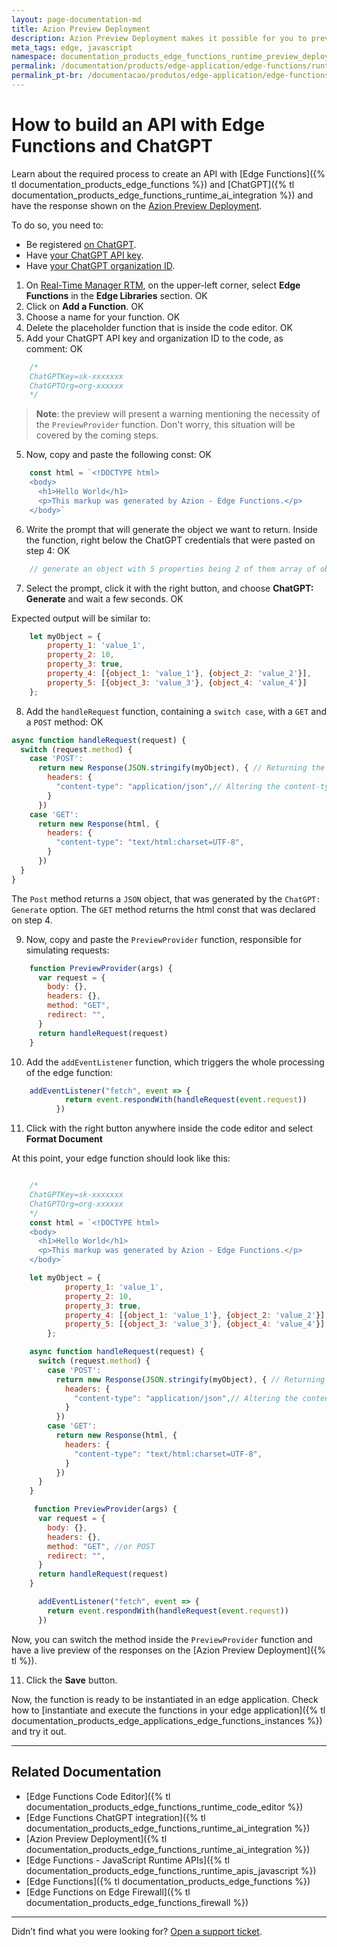 ```yaml
---
layout: page-documentation-md
title: Azion Preview Deployment
description: Azion Preview Deployment makes it possible for you to preview the behavior of your edge functions before they go to production.
meta_tags: edge, javascript
namespace: documentation_products_edge_functions_runtime_preview_deployment
permalink: /documentation/products/edge-application/edge-functions/runtime-api/preview-deployment/
permalink_pt-br: /documentacao/produtos/edge-application/edge-functions/runtime-api/preview-deployment/
---
```


# How to build an API with Edge Functions and ChatGPT

Learn about the required process to create an API with [Edge Functions]({% tl documentation_products_edge_functions %}) and [ChatGPT]({% tl documentation_products_edge_functions_runtime_ai_integration %}) and have the response shown on the [Azion Preview Deployment](documentation_products_edge_functions_runtime_preview_deployment).

To do so, you need to:

- Be registered [on ChatGPT](https://chat.openai.com/).
- Have [your ChatGPT API key](https://platform.openai.com/account/api-keys).
- Have [your ChatGPT organization ID](https://platform.openai.com/account/org-settings).

1. On [Real-Time Manager RTM](https://manager.azion.com/), on the upper-left corner, select **Edge Functions** in the **Edge Libraries** section. OK
2. Click on **Add a Function**. OK
3. Choose a name for your function. OK
4. Delete the placeholder function that is inside the code editor. OK 
5. Add your ChatGPT API key and organization ID to the code, as comment: OK

```javascript
    /*
    ChatGPTKey=sk-xxxxxxx
    ChatGPTOrg=org-xxxxxx
    */
```

>**Note**: the preview will present a warning mentioning the necessity of the `PreviewProvider` function. Don't worry, this situation will be covered by the coming steps.

5. Now, copy and paste the following const: OK

```javascript
    const html = `<!DOCTYPE html>
    <body>
      <h1>Hello World</h1>
      <p>This markup was generated by Azion - Edge Functions.</p>
    </body>`
```

6. Write the prompt that will generate the object we want to return. Inside the function, right below the ChatGPT credentials that were pasted on step 4: OK

```javascript
    // generate an object with 5 properties being 2 of them array of objects
```

7. Select the prompt, click it with the right button, and choose **ChatGPT: Generate** and wait a few seconds. OK

Expected output will be similar to:

```javascript
    let myObject = {
        property_1: 'value_1',
        property_2: 10,
        property_3: true,
        property_4: [{object_1: 'value_1'}, {object_2: 'value_2'}],
        property_5: [{object_3: 'value_3'}, {object_4: 'value_4'}]
    };
```

8. Add the `handleRequest` function, containing a `switch case`, with a `GET` and a `POST` method: OK

```javascript
async function handleRequest(request) {
  switch (request.method) {
    case 'POST':
      return new Response(JSON.stringify(myObject), { // Returning the object generated by ChatGPT
        headers: {
          "content-type": "application/json",// Altering the content-type to application/json
        }
      })
    case 'GET':
      return new Response(html, {
        headers: {
          "content-type": "text/html:charset=UTF-8",
        }
      })
  }
}
```

The `Post` method returns a `JSON` object, that was generated by the `ChatGPT: Generate` option.
The `GET` method returns the html const that was declared on step 4.

9. Now, copy and paste the `PreviewProvider` function, responsible for simulating requests: 

```javascript
    function PreviewProvider(args) {
      var request = {
        body: {},
        headers: {},
        method: "GET", 
        redirect: "",
      }
      return handleRequest(request)
    }
```

10. Add the `addEventListener` function, which triggers the whole processing of the edge function:

```javascript
    addEventListener("fetch", event => {
            return event.respondWith(handleRequest(event.request))
          })
```

11. Click with the right button anywhere inside the code editor and select **Format Document**

At this point, your edge function should look like this:

```javascript

    /*
    ChatGPTKey=sk-xxxxxxx
    ChatGPTOrg=org-xxxxxx
    */
    const html = `<!DOCTYPE html>
    <body>
      <h1>Hello World</h1>
      <p>This markup was generated by Azion - Edge Functions.</p>
    </body>`

    let myObject = {
            property_1: 'value_1',
            property_2: 10,
            property_3: true,
            property_4: [{object_1: 'value_1'}, {object_2: 'value_2'}],
            property_5: [{object_3: 'value_3'}, {object_4: 'value_4'}]
        };

    async function handleRequest(request) {
      switch (request.method) {
        case 'POST':
          return new Response(JSON.stringify(myObject), { // Returning the object generated by ChatGPT
            headers: {
              "content-type": "application/json",// Altering the content-type to application/json
            }
          })
        case 'GET':
          return new Response(html, {
            headers: {
              "content-type": "text/html:charset=UTF-8",
            }
          })
      }
    }

     function PreviewProvider(args) { 
      var request = {
        body: {},
        headers: {},
        method: "GET", //or POST
        redirect: "",
      }
      return handleRequest(request)
    }

      addEventListener("fetch", event => {
        return event.respondWith(handleRequest(event.request))
      })
```

Now, you can switch the method inside the `PreviewProvider` function and have a live preview of the responses on the [Azion Preview Deployment]({% tl %}).

11. Click the **Save** button.

Now, the function is ready to be instantiated in an edge application. Check how to [instantiate and execute the functions in your edge application]({% tl documentation_products_edge_applications_edge_functions_instances %}) and try it out.

---

## Related Documentation

- [Edge Functions Code Editor]({% tl documentation_products_edge_functions_runtime_code_editor %})
- [Edge Functions ChatGPT integration]({% tl documentation_products_edge_functions_runtime_ai_integration %})
- [Azion Preview Deployment]({% tl documentation_products_edge_functions_runtime_ai_integration %})
- [Edge Functions - JavaScript Runtime APIs]({% tl documentation_products_edge_functions_runtime_apis_javascript %})
- [Edge Functions]({% tl documentation_products_edge_functions %})
- [Edge Functions on Edge Firewall]({% tl documentation_products_edge_functions_firewall %})

---

Didn’t find what you were looking for? [Open a support ticket](https://tickets.azion.com/).
